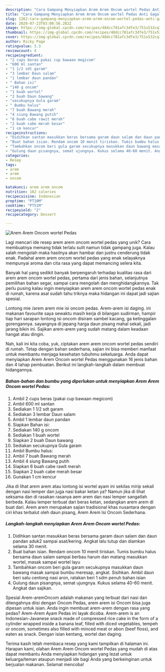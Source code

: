 ```yaml
---
description: "Cara Gampang Menyiapkan Arem Arem Oncom wortel Pedas Anti Gagal"
title: "Cara Gampang Menyiapkan Arem Arem Oncom wortel Pedas Anti Gagal"
slug: 1262-cara-gampang-menyiapkan-arem-arem-oncom-wortel-pedas-anti-gagal
date: 2020-07-23T03:08:56.282Z
image: https://img-global.cpcdn.com/recipes/48dcc781afc3dfe3/751x532cq70/arem-arem-oncom-wortel-pedas-foto-resep-utama.jpg
thumbnail: https://img-global.cpcdn.com/recipes/48dcc781afc3dfe3/751x532cq70/arem-arem-oncom-wortel-pedas-foto-resep-utama.jpg
cover: https://img-global.cpcdn.com/recipes/48dcc781afc3dfe3/751x532cq70/arem-arem-oncom-wortel-pedas-foto-resep-utama.jpg
author: Ricky Page
ratingvalue: 3.3
reviewcount: 4
recipeingredient:
- "2 cups beras pakai cup bawaan megicom"
- "600 ml santan"
- "1 1/2 sdt garam"
- "3 lembar Daun salam"
- "1 lembar daun pandan"
- " Bahan isi"
- "140 g oncom"
- "1 buah wortel"
- "2 buah Daun bawang"
- "secukupnya Gula garam"
- " Bumbu halus"
- "7 buah Bawang merah"
- "4 siung Bawang putih"
- "6 buah cabe rawit merah"
- "2 buah cabe merah besar"
- "1 cm kencur"
recipeinstructions:
- "Didihkan santan masukkan beras bersama garam daun salam dan daun pandan aduk2 sampai asat/kering. Angkat lalu tutup dan diamkan selama 30 menit."
- "Buat bahan isian. Rendam oncom 10 menit tiriskan. Tumis bumbu halus bersama daun salam sampai berbau harum dan matang masukkan wortel, masak sampai wortel layu"
- "Tambahkan oncom beri gula garam secukupnya masukkan daun bawang masak sampai bumbu meresap, angkat. Sisihkan. Ambil daun beri satu centong nasi aron, ratakan beri 1 sdm penuh bahan isian"
- "Gulung daun pisangnya, semat ujungnya. Kukus selama 40-60 menit. Angkat dan sajikan."
categories:
- Resep
tags:
- arem
- arem
- oncom

katakunci: arem arem oncom 
nutrition: 162 calories
recipecuisine: Indonesian
preptime: "PT10M"
cooktime: "PT51M"
recipeyield: "2"
recipecategory: Dessert

---
```



![Arem Arem Oncom wortel Pedas](https://img-global.cpcdn.com/recipes/48dcc781afc3dfe3/751x532cq70/arem-arem-oncom-wortel-pedas-foto-resep-utama.jpg)

Lagi mencari ide resep arem arem oncom wortel pedas yang unik? Cara membuatnya memang tidak terlalu sulit namun tidak gampang juga. Kalau salah mengolah maka hasilnya akan hambar dan justru cenderung tidak enak. Padahal arem arem oncom wortel pedas yang enak selayaknya mempunyai aroma dan cita rasa yang dapat memancing selera kita.

Banyak hal yang sedikit banyak berpengaruh terhadap kualitas rasa dari arem arem oncom wortel pedas, pertama dari jenis bahan, selanjutnya pemilihan bahan segar, sampai cara mengolah dan menghidangkannya. Tak perlu pusing kalau ingin menyiapkan arem arem oncom wortel pedas enak di rumah, karena asal sudah tahu triknya maka hidangan ini dapat jadi sajian spesial.

Lontong mie /arem arem mie isi oncom pedas. Arem-arem isi daging. ini makanan favourite saya sewaktu masih kerja di bilangan sudirman, hampir tiap hari sarapan lontong isi oncom disiram sambel kacang, ga ketinggalan gorengannya. sayangnya di jepang harga daun pisang mahal sekali, jadi jarang bikin ini. Sajikan arem-arem yang sudah matang dalam keadaan hangat atau dingin.


Nah, kali ini kita coba, yuk, ciptakan arem arem oncom wortel pedas sendiri di rumah. Tetap dengan bahan sederhana, sajian ini bisa memberi manfaat untuk membantu menjaga kesehatan tubuhmu sekeluarga. Anda dapat menyiapkan Arem Arem Oncom wortel Pedas menggunakan 16 jenis bahan dan 4 tahap pembuatan. Berikut ini langkah-langkah dalam membuat hidangannya.

<!--inarticleads1-->

##### Bahan-bahan dan bumbu yang diperlukan untuk menyiapkan Arem Arem Oncom wortel Pedas:

1. Ambil 2 cups beras (pakai cup bawaan megicom)
1. Ambil 600 ml santan
1. Sediakan 1 1/2 sdt garam
1. Sediakan 3 lembar Daun salam
1. Ambil 1 lembar daun pandan
1. Siapkan  Bahan isi:
1. Sediakan 140 g oncom
1. Sediakan 1 buah wortel
1. Siapkan 2 buah Daun bawang
1. Sediakan secukupnya Gula garam
1. Ambil  Bumbu halus:
1. Ambil 7 buah Bawang merah
1. Ambil 4 siung Bawang putih
1. Siapkan 6 buah cabe rawit merah
1. Siapkan 2 buah cabe merah besar
1. Gunakan 1 cm kencur


Jika di lihat arem arem atau lontong isi wortel ayam ini sekilas mirip sekali dengan nasi lemper dan juga nasi bakar ketan ya? Namun jika di lihat seksama dan di rasakan rasanya aem arem dan nasi lemper sangatlah berbeda. Kalau lemper terbuat dari beras ketan, sedangkan arem arem di buat dari. Arem arem merupakan sajian tradisional khas nusantara dengan ciri khas terbalut oleh daun pisang, Arem Arem Isi Oncom Sederhana. 

<!--inarticleads2-->

##### Langkah-langkah menyiapkan Arem Arem Oncom wortel Pedas:

1. Didihkan santan masukkan beras bersama garam daun salam dan daun pandan aduk2 sampai asat/kering. Angkat lalu tutup dan diamkan selama 30 menit.
1. Buat bahan isian. Rendam oncom 10 menit tiriskan. Tumis bumbu halus bersama daun salam sampai berbau harum dan matang masukkan wortel, masak sampai wortel layu
1. Tambahkan oncom beri gula garam secukupnya masukkan daun bawang masak sampai bumbu meresap, angkat. Sisihkan. Ambil daun beri satu centong nasi aron, ratakan beri 1 sdm penuh bahan isian
1. Gulung daun pisangnya, semat ujungnya. Kukus selama 40-60 menit. Angkat dan sajikan.


Spesial Arem-aremOncom adalah makanan yang terbuat dari nasi dan ditengahnya diisi dengan Oncom Pedas, arem arem isi Oncom bisa juga dipesan untuk isian. Anda ingin membuat arem-arem dengan rasa yang pedas? Arem-Arem Ayam Pedas ini layak dicoba. Arem-arem is an Indonesian-Javanese snack made of compressed rice cake in the form of a cylinder wrapped inside a banana leaf, filled with diced vegetables, tempeh or oncom, sometimes also filled with minced meat or abon (beef floss), and eaten as snack. Dengan isian kentang, wortel dan daging. 

Terima kasih telah membaca resep yang kami tampilkan di halaman ini. Harapan kami, olahan Arem Arem Oncom wortel Pedas yang mudah di atas dapat membantu Anda menyiapkan hidangan yang lezat untuk keluarga/teman ataupun menjadi ide bagi Anda yang berkeinginan untuk berjualan makanan. Selamat mencoba!
